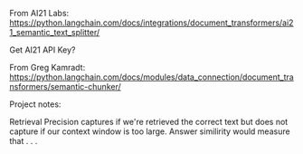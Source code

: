 From AI21 Labs:
https://python.langchain.com/docs/integrations/document_transformers/ai21_semantic_text_splitter/

Get AI21 API Key?

From Greg Kamradt:
https://python.langchain.com/docs/modules/data_connection/document_transformers/semantic-chunker/


Project notes:

Retrieval Precision captures if we're retrieved the correct text but
does not capture if our context window is too large.
Answer similirity would measure that . . .